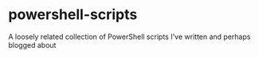# powershell-scripts
A loosely related collection of PowerShell scripts I've written and perhaps blogged about
